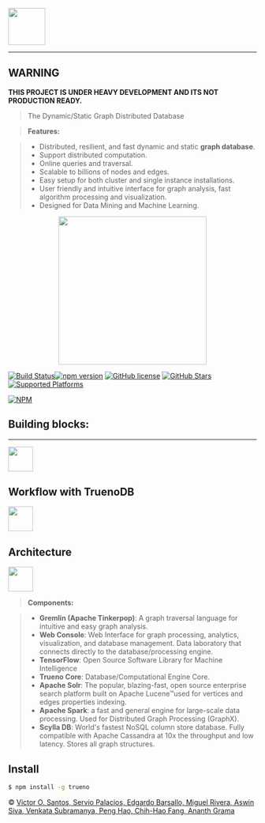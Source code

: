<p align="left">
  <img height="75" src="https://raw.githubusercontent.com/TruenoDB/trueno/master/assets/images/truenoDB.png">
</p>

----------

## WARNING
<b>THIS PROJECT IS UNDER HEAVY DEVELOPMENT AND ITS NOT PRODUCTION READY.</b>

>The Dynamic/Static Graph Distributed Database

> **Features:**

> - Distributed, resilient, and fast dynamic and static **graph database**.
> - Support distributed computation.
> - Online queries and traversal.
> - Scalable to billions of nodes and edges.
> - Easy setup for both cluster and single instance installations.
> - User friendly and intuitive interface for graph analysis, fast algorithm processing and visualization.
> - Designed for Data Mining and Machine Learning.

<p align="center">
  <img height="300" src="https://raw.githubusercontent.com/TruenoDB/trueno/dev/assets/images/logo_medium.png">
</p>

[![Build Status](https://travis-ci.org/mastayoda/trueno.io.svg?branch=master)](https://travis-ci.org/mastayoda/trueno.io)[![npm version](https://badge.fury.io/js/trueno.io.svg)](http://badge.fury.io/js/trueno.io) [![GitHub license](https://img.shields.io/badge/license-MIT-blue.svg)](https://github.com/mastayoda/trueno.io) [![GitHub Stars](https://img.shields.io/github/stars/mastayoda/trueno.io.svg)](https://github.com/mastayoda/trueno.io) [![Supported Platforms](https://img.shields.io/badge/platforms-Chrome|Firefox|Opera|Node.js-orange.svg)](https://github.com/mastayoda/trueno.io)

[![NPM](https://nodei.co/npm/trueno.io.png?downloads=true&downloadRank=true&stars=true)](https://nodei.co/npm/trueno.io/)

## Building blocks:
----------

<p align="left">
  <img height="50" src="https://raw.githubusercontent.com/TruenoDB/trueno/master/assets/images/building_blocks.png">
</p>

## Workflow with **TruenoDB**

<p align="left">
  <img height="50" src="https://raw.githubusercontent.com/TruenoDB/trueno/master/assets/images/workflow.png">
</p>

## Architecture

<p align="left">
  <img height="50" src="https://raw.githubusercontent.com/TruenoDB/trueno/master/assets/images/architecture.png">
</p>

> **Components:**

> - **Gremlin (Apache Tinkerpop)**: A graph traversal language for intuitive and easy graph analysis.
> - **Web Console**: Web Interface for graph processing, analytics, visualization, and database management. Data laboratory that connects directly to the database/processing engine.
> - **TensorFlow**: Open Source Software Library for Machine Intelligence
> - **Trueno Core**: Database/Computational Engine Core.
> - **Apache Solr**: The popular, blazing-fast, open source enterprise search platform built on Apache Lucene™used for vertices and edges properties indexing.
> - **Apache Spark**: a fast and general engine for large-scale data processing. Used for Distributed Graph Processing (GraphX).
> - **Scylla DB**: World's fastest NoSQL column store database. Fully compatible with Apache Cassandra at 10x the throughput and low latency. Stores all graph structures.





## Install

```sh
$ npm install -g trueno
```


 © [Victor O. Santos, Servio Palacios, Edgardo Barsallo, Miguel Rivera, Aswin Siva, Venkata Subramanya, Peng Hao, Chih-Hao Fang, Ananth Grama](https://github.com/TruenoDB)

